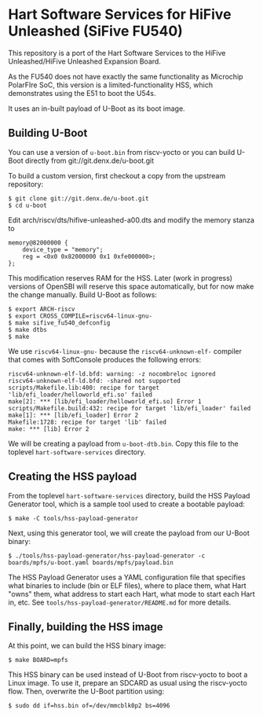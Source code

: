 # Hart Software Services for HiFive Unleashed (SiFive FU540)

This repository is a port of the Hart Software Services to the HiFive Unleashed/HiFive Unleashed 
Expansion Board.

As the FU540 does not have exactly the same functionality as Microchip PolarFIre SoC, this version is a limited-functionality HSS, which demonstrates using the E51 to boot the U54s. 

It uses an in-built payload of U-Boot as its boot image.

## Building U-Boot

You can use a version of `u-boot.bin` from riscv-yocto or you can build U-Boot directly from git://git.denx.de/u-boot.git

To build a custom version, first checkout a copy from the upstream repository:

    $ git clone git://git.denx.de/u-boot.git
    $ cd u-boot

Edit arch/riscv/dts/hifive-unleashed-a00.dts and modify the memory stanza to

    memory@82000000 {
        device_type = "memory";
        reg = <0x0 0x82000000 0x1 0xfe000000>;
    };

This modification reserves RAM for the HSS.  Later (work in progress) versions of OpenSBI will reserve this space automatically, but for now make the change manually.  Build U-Boot as follows:

    $ export ARCH-riscv
    $ export CROSS_COMPILE=riscv64-linux-gnu-
    $ make sifive_fu540_defconfig
    $ make dtbs
    $ make

We use `riscv64-linux-gnu-` because the `riscv64-unknown-elf-` compiler that comes with SoftConsole produces the following errors:

    riscv64-unknown-elf-ld.bfd: warning: -z nocombreloc ignored
    riscv64-unknown-elf-ld.bfd: -shared not supported
    scripts/Makefile.lib:400: recipe for target 'lib/efi_loader/helloworld_efi.so' failed
    make[2]: *** [lib/efi_loader/helloworld_efi.so] Error 1
    scripts/Makefile.build:432: recipe for target 'lib/efi_loader' failed
    make[1]: *** [lib/efi_loader] Error 2
    Makefile:1728: recipe for target 'lib' failed
    make: *** [lib] Error 2

We will be creating a payload from `u-boot-dtb.bin`. Copy this file to the toplevel `hart-software-services` directory.

## Creating the HSS payload

From the toplevel `hart-software-services` directory, build the HSS Payload Generator tool, which is a sample tool used to create a bootable payload:

    $ make -C tools/hss-payload-generator

Next, using this generator tool, we will create the payload from our U-Boot binary:

    $ ./tools/hss-payload-generator/hss-payload-generator -c boards/mpfs/u-boot.yaml boards/mpfs/payload.bin  

The HSS Payload Generator uses a YAML configuration file that specifies what binaries to include (bin or ELF files), where to place them, what Hart "owns" them, what address to start each Hart, what mode to start each Hart in, etc.  See `tools/hss-payload-generator/README.md` for more details.

## Finally, building the HSS image

At this point, we can build the HSS binary image:

    $ make BOARD=mpfs

This HSS binary can be used instead of U-Boot from riscv-yocto to boot a Linux image. To use it, prepare an SDCARD as usual using the riscv-yocto flow. Then, overwrite the U-Boot partition using:

    $ sudo dd if=hss.bin of=/dev/mmcblk0p2 bs=4096


